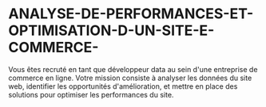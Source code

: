 # ANALYSE-DE-PERFORMANCES-ET-OPTIMISATION-D-UN-SITE-E-COMMERCE-
Vous êtes recruté en tant que développeur data au sein d'une entreprise de commerce en ligne. Votre mission consiste à analyser les données du site web, identifier les opportunités d'amélioration, et mettre en place des solutions pour optimiser les performances du site.
